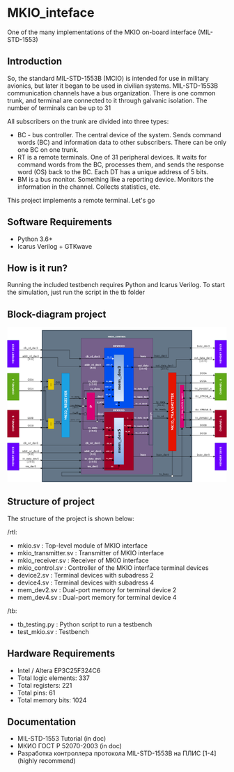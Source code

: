 # MKIO_inteface
One of the many implementations of the MKIO on-board interface (MIL-STD-1553)

## Introduction

So, the standard MIL-STD-1553B (MCIO) is intended for use in military avionics, 
but later it began to be used in civilian systems. MIL-STD-1553B communication 
channels have a bus organization. There is one common trunk, and terminal are 
connected to it through galvanic isolation. The number of terminals can be up to 31

All subscribers on the trunk are divided into three types:
* BC - bus controller. The central device of the system. Sends command words (BC) and 
information data to other subscribers. There can be only one BC on one trunk.
* RT is a remote terminals. One of 31 peripheral devices. It waits for command words 
from the BC, processes them, and sends the response word (OS) back to the BC. Each DT 
has a unique address of 5 bits.
* BM is a bus monitor. Something like a reporting device. Monitors the information in 
the channel. Collects statistics, etc.

This project implements a remote terminal. Let's go

## Software Requirements

* Python 3.6+
* Icarus Verilog + GTKwave

## How is it run?

Running the included testbench requires Python and Icarus Verilog.
To start the simulation, just run the script in the tb folder

## Block-diagram project
![Block-diagram](/doc/Block_diagram.png)
## Structure of project

The structure of the project is shown below:

/rtl:
* mkio.sv             : Top-level module of MKIO interface
* mkio_transmitter.sv : Transmitter of MKIO interface
* mkio_receiver.sv    : Receiver of MKIO interface
* mkio_control.sv     : Controller of the MKIO interface terminal devices
* device2.sv          : Terminal devices with subadress 2
* device4.sv          : Terminal devices with subadress 4
* mem_dev2.sv         : Dual-port memory for terminal device 2
* mem_dev4.sv         : Dual-port memory for terminal device 4

/tb:
* tb_testing.py       : Python script to run a testbench
* test_mkio.sv        : Testbench

## Hardware Requirements

* Intel / Altera EP3C25F324C6 
* Total logic elements: 337
* Total registers: 221
* Total pins: 61
* Total memory bits: 1024

## Documentation

* MIL-STD-1553 Tutorial (in doc)
* МКИО ГОСТ Р 52070-2003 (in doc)
* Разработка контроллера протокола MIL-STD-1553B на ПЛИС [1-4] (highly recommend)